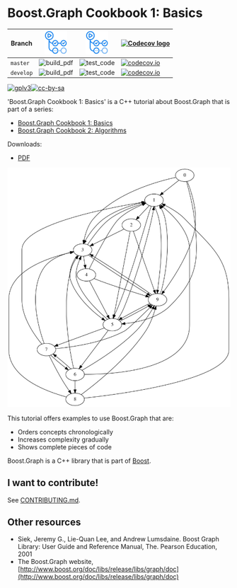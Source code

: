 # Boost.Graph Cookbook 1: Basics

Branch   |[![GitHub Actions logo](pics/GitHubActions.png)](https://github.com/richelbilderbeek/boost_graph_cookbook_1/actions) |[![GitHub Actions logo](pics/GitHubActions.png)](https://github.com/richelbilderbeek/boost_graph_cookbook_1/actions) |[![Codecov logo](Codecov.png)](https://www.codecov.io)
---------|---------------------------------------------------------------------------------------------------------------------|---------------------------------------------------------------------------------------------------------------------|------------------------------------------------------------------------------------------------------------------------------------------------------------------------------------------------
`master` |![build_pdf](https://github.com/richelbilderbeek/boost_graph_cookbook_1/workflows/build_pdf/badge.svg?branch=master) |![test_code](https://github.com/richelbilderbeek/boost_graph_cookbook_1/workflows/test_code/badge.svg?branch=master) |[![codecov.io](https://codecov.io/github/richelbilderbeek/boost_graph_cookbook_1/coverage.svg?branch=master)](https://codecov.io/github/richelbilderbeek/boost_graph_cookbook_1/branch/master)
`develop`|![build_pdf](https://github.com/richelbilderbeek/boost_graph_cookbook_1/workflows/build_pdf/badge.svg?branch=develop)|![test_code](https://github.com/richelbilderbeek/boost_graph_cookbook_1/workflows/test_code/badge.svg?branch=develop)|[![codecov.io](https://codecov.io/github/richelbilderbeek/boost_graph_cookbook_1/coverage.svg?branch=develop)](https://codecov.io/github/richelbilderbeek/boost_graph_cookbook_1/branch/develop)

[![gplv3](http://www.gnu.org/graphics/gplv3-88x31.png)](http://www.gnu.org/licenses/gpl.html)[![cc-by-sa](http://i.creativecommons.org/l/by-sa/4.0/88x31.png)](http://creativecommons.org/licenses/by-sa/4.0/)

'Boost.Graph Cookbook 1: Basics' is a C++ tutorial about Boost.Graph that is part of a series:

 * [Boost.Graph Cookbook 1: Basics](https://github.com/richelbilderbeek/boost_graph_cookbook_1)
 * [Boost.Graph Cookbook 2: Algorithms](https://github.com/mywtfmp3/boost_graph_cookbook_2)

Downloads:

 * [PDF](boost_graph_cookbook_1.pdf)

![Title graph](boost_graph_cookbook_1/title_graph.png)

This tutorial offers examples to use Boost.Graph that are:

 * Orders concepts chronologically
 * Increases complexity gradually
 * Shows complete pieces of code

Boost.Graph is a C++ library that is part of [Boost](http://www.boost.org).

## I want to contribute!

See [CONTRIBUTING.md](CONTRIBUTING.md).

## Other resources

  * Siek, Jeremy G., Lie-Quan Lee, and Andrew Lumsdaine. Boost Graph Library: User Guide and Reference Manual, The. Pearson Education, 2001
  * The Boost.Graph website, [http://www.boost.org/doc/libs/release/libs/graph/doc](http://www.boost.org/doc/libs/release/libs/graph/doc)

